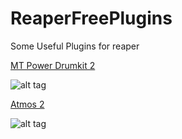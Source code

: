 # ReaperFreePlugins
Some Useful Plugins for reaper

[MT Power Drumkit 2](https://www.powerdrumkit.com/download76187.php)

![alt tag](https://i.ibb.co/vhysK9m/Screenshot-2022-01-29-122033.png)



[Atmos 2](https://drive.google.com/drive/folders/1NvtbzJrDMWUu7birJIFGj36Jaucz_-z5)


![alt tag](https://img.youtube.com/vi/B3KMnRdyRjQ/maxresdefault.jpg)




